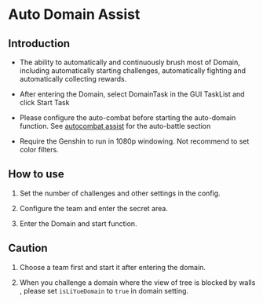 # Auto Domain Assist

## Introduction

- The ability to automatically and continuously brush most of Domain, including automatically starting challenges, automatically fighting and automatically collecting rewards.

- After entering the Domain, select DomainTask in the GUI TaskList and click Start Task

- Please configure the auto-combat before starting the auto-domain function. See [autocombat assist](combat_assi.md) for the auto-battle section

- Require the Genshin to run in 1080p windowing. Not recommend to set color filters.

## How to use

1. Set the number of challenges and other settings in the config.

2. Configure the team and enter the secret area.

3. Enter the Domain and start function.

## Caution

1. Choose a team first and start it after entering the domain.

2. When you challenge a domain where the view of tree is blocked by walls , please set `isLiYueDomain` to `true` in domain setting.
